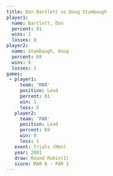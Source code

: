 ```yaml
---
title: Don Bartlett vs Doug Stambaugh
player1:               
  name: Bartlett, Don  
  percent: 81          
  wins: 1              
  losses: 0            
player2:               
  name: Stambaugh, Doug
  percent: 69          
  wins: 0              
  losses: 1            
games:
 - player1:        
     team: 'MAR'   
     position: Lead
     percent: 81   
     win: 1        
     loss: 0       
   player2:        
     team: 'PAR'   
     position: Lead
     percent: 69   
     win: 0        
     loss: 1       
   event: Trials (Men) 
   year: 2001          
   draw: Round Robin(1)
   score: MAR 8 - PAR 2
---
```

